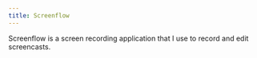 ```yaml
---
title: Screenflow
---
```

Screenflow is a screen recording application that I use to record and edit screencasts.